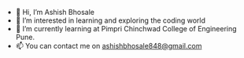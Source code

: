 - 👋 Hi, I’m Ashish Bhosale
- 👀 I’m interested in learning and exploring the coding world
- 🌱 I’m currently learning at Pimpri Chinchwad College of Engineering Pune.
- 📫 You can contact me on ashishbhosale848@gmail.com

<!---
AshishSatish/AshishSatish is a ✨ special ✨ repository because its `README.md` (this file) appears on your GitHub profile.
You can click the Preview link to take a look at your changes.
--->
